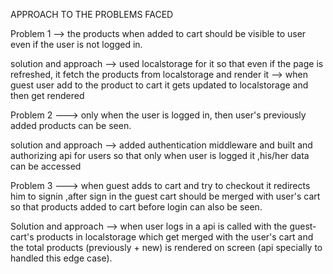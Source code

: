 APPROACH TO THE PROBLEMS FACED


Problem 1 --> the products when added to cart should be visible to user even if the user is not logged in.

solution and approach --> used localstorage for it so that even if the page is refreshed, it fetch the products from localstorage and render it
                      --> when guest user add to the product to cart it gets updated to localstorage and then get rendered


Problem 2 ---> only when the user is logged in, then user's previously added products can be seen.

solution and approach --> added authentication middleware and built and authorizing api for users so that only when user is logged it ,his/her data can be accessed


Problem 3 ---> when guest adds to cart and try to checkout it redirects him to signin ,after sign in the guest cart should be merged with user's cart
               so that products added to cart before login can also be seen.
               
Solution and approach --> when user logs in a api is called with the guest-cart's products in localstorage which get merged with the user's cart 
                          and the total products (previously + new) is rendered on screen (api specially to handled this edge case).
